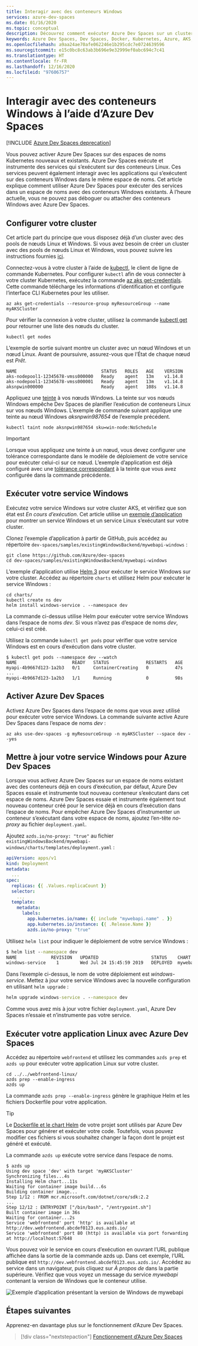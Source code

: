 ```yaml
---
title: Interagir avec des conteneurs Windows
services: azure-dev-spaces
ms.date: 01/16/2020
ms.topic: conceptual
description: Découvrez comment exécuter Azure Dev Spaces sur un cluster existant avec des conteneurs Windows
keywords: Azure Dev Spaces, Dev Spaces, Docker, Kubernetes, Azure, AKS, Azure Kubernetes Service, conteneurs, conteneurs Windows
ms.openlocfilehash: a9aa24ae70afe062246e1b295cdc7e0724639596
ms.sourcegitcommit: e15c0bc8c63ab3b696e9e32999ef0abc694c7c41
ms.translationtype: HT
ms.contentlocale: fr-FR
ms.lasthandoff: 12/16/2020
ms.locfileid: "97606757"
---
```

# <a name="interact-with-windows-containers-using-azure-dev-spaces"></a>Interagir avec des conteneurs Windows à l’aide d’Azure Dev Spaces

[!INCLUDE [Azure Dev Spaces deprecation](../../../includes/dev-spaces-deprecation.md)]

Vous pouvez activer Azure Dev Spaces sur des espaces de noms Kubernetes nouveaux et existants. Azure Dev Spaces exécute et instrumente des services qui s’exécutent sur des conteneurs Linux. Ces services peuvent également interagir avec les applications qui s’exécutent sur des conteneurs Windows dans le même espace de noms. Cet article explique comment utiliser Azure Dev Spaces pour exécuter des services dans un espace de noms avec des conteneurs Windows existants. À l’heure actuelle, vous ne pouvez pas déboguer ou attacher des conteneurs Windows avec Azure Dev Spaces.

## <a name="set-up-your-cluster"></a>Configurer votre cluster

Cet article part du principe que vous disposez déjà d’un cluster avec des pools de nœuds Linux et Windows. Si vous avez besoin de créer un cluster avec des pools de nœuds Linux et Windows, vous pouvez suivre les instructions fournies [ici][windows-container-cli].

Connectez-vous à votre cluster à l’aide de [kubectl][kubectl], le client de ligne de commande Kubernetes. Pour configurer `kubectl` afin de vous connecter à votre cluster Kubernetes, exécutez la commande [az aks get-credentials][az-aks-get-credentials]. Cette commande télécharge les informations d’identification et configure l’interface CLI Kubernetes pour les utiliser.

```azurecli-interactive
az aks get-credentials --resource-group myResourceGroup --name myAKSCluster
```

Pour vérifier la connexion à votre cluster, utilisez la commande [kubectl get][kubectl-get] pour retourner une liste des nœuds du cluster.

```azurecli-interactive
kubectl get nodes
```

L’exemple de sortie suivant montre un cluster avec un nœud Windows et un nœud Linux. Avant de poursuivre, assurez-vous que l’État de chaque nœud est *Prêt*.

```console
NAME                                STATUS   ROLES   AGE    VERSION
aks-nodepool1-12345678-vmss000000   Ready    agent   13m    v1.14.8
aks-nodepool1-12345678-vmss000001   Ready    agent   13m    v1.14.8
aksnpwin000000                      Ready    agent   108s   v1.14.8
```

Appliquez une [teinte][using-taints] à vos nœuds Windows. La teinte sur vos nœuds Windows empêche Dev Spaces de planifier l’exécution de conteneurs Linux sur vos nœuds Windows. L’exemple de commande suivant applique une teinte au nœud Windows *aksnpwin987654* de l’exemple précédent.

```azurecli-interactive
kubectl taint node aksnpwin987654 sku=win-node:NoSchedule
```

> [!IMPORTANT]
> Lorsque vous appliquez une teinte à un nœud, vous devez configurer une tolérance correspondante dans le modèle de déploiement de votre service pour exécuter celui-ci sur ce nœud. L’exemple d’application est déjà configuré avec une [tolérance correspondant][sample-application-toleration-example] à la teinte que vous avez configurée dans la commande précédente.

## <a name="run-your-windows-service"></a>Exécuter votre service Windows

Exécutez votre service Windows sur votre cluster AKS, et vérifiez que son état est *En cours d’exécution*. Cet article utilise un [exemple d’application][sample-application] pour montrer un service Windows et un service Linux s’exécutant sur votre cluster.

Clonez l’exemple d’application à partir de GitHub, puis accédez au répertoire `dev-spaces/samples/existingWindowsBackend/mywebapi-windows` :

```console
git clone https://github.com/Azure/dev-spaces
cd dev-spaces/samples/existingWindowsBackend/mywebapi-windows
```

L’exemple d’application utilise [Helm 3][helm-installed] pour exécuter le service Windows sur votre cluster. Accédez au répertoire `charts` et utilisez Helm pour exécuter le service Windows :

```console
cd charts/
kubectl create ns dev
helm install windows-service . --namespace dev
```

La commande ci-dessus utilise Helm pour exécuter votre service Windows dans l’espace de noms *dev*. Si vous n’avez pas d’espace de noms *dev*, celui-ci est créé.

Utilisez la commande `kubectl get pods` pour vérifier que votre service Windows est en cours d’exécution dans votre cluster. 

```console
$ kubectl get pods --namespace dev --watch
NAME                     READY   STATUS              RESTARTS   AGE
myapi-4b9667d123-1a2b3   0/1     ContainerCreating   0          47s
...
myapi-4b9667d123-1a2b3   1/1     Running             0          98s
```

## <a name="enable-azure-dev-spaces"></a>Activer Azure Dev Spaces

Activez Azure Dev Spaces dans l’espace de noms que vous avez utilisé pour exécuter votre service Windows. La commande suivante active Azure Dev Spaces dans l’espace de noms *dev* :

```console
az aks use-dev-spaces -g myResourceGroup -n myAKSCluster --space dev --yes
```

## <a name="update-your-windows-service-for-dev-spaces"></a>Mettre à jour votre service Windows pour Azure Dev Spaces

Lorsque vous activez Azure Dev Spaces sur un espace de noms existant avec des conteneurs déjà en cours d’exécution, par défaut, Azure Dev Spaces essaie et instrumente tout nouveau conteneur s’exécutant dans cet espace de noms. Azure Dev Spaces essaie et instrumente également tout nouveau conteneur créé pour le service déjà en cours d’exécution dans l’espace de noms. Pour empêcher Azure Dev Spaces d’instrumenter un conteneur s’exécutant dans votre espace de noms, ajoutez l’en-tête *no-proxy* au fichier `deployment.yaml`.

Ajoutez `azds.io/no-proxy: "true"` au fichier `existingWindowsBackend/mywebapi-windows/charts/templates/deployment.yaml` :

```yaml
apiVersion: apps/v1
kind: Deployment
metadata:
  ...
spec:
  replicas: {{ .Values.replicaCount }}
  selector:
    ...
  template:
    metadata:
      labels:
        app.kubernetes.io/name: {{ include "mywebapi.name" . }}
        app.kubernetes.io/instance: {{ .Release.Name }}
        azds.io/no-proxy: "true"
```

Utilisez `helm list` pour indiquer le déploiement de votre service Windows :

```cmd
$ helm list --namespace dev
NAME             REVISION   UPDATED                    STATUS    CHART            APP VERSION    NAMESPACE
windows-service    1        Wed Jul 24 15:45:59 2019   DEPLOYED  mywebapi-0.1.0   1.0            dev
```

Dans l’exemple ci-dessus, le nom de votre déploiement est *windows-service*. Mettez à jour votre service Windows avec la nouvelle configuration en utilisant `helm upgrade` :

```cmd
helm upgrade windows-service . --namespace dev
```

Comme vous avez mis à jour votre fichier `deployment.yaml`, Azure Dev Spaces n’essaie et n’instrumente pas votre service.

## <a name="run-your-linux-application-with-azure-dev-spaces"></a>Exécuter votre application Linux avec Azure Dev Spaces

Accédez au répertoire `webfrontend` et utilisez les commandes `azds prep` et `azds up` pour exécuter votre application Linux sur votre cluster.

```console
cd ../../webfrontend-linux/
azds prep --enable-ingress
azds up
```

La commande `azds prep --enable-ingress` génère le graphique Helm et les fichiers Dockerfile pour votre application.

> [!TIP]
> Le [Dockerfile et le chart Helm](../how-dev-spaces-works-prep.md#prepare-your-code) de votre projet sont utilisés par Azure Dev Spaces pour générer et exécuter votre code. Toutefois, vous pouvez modifier ces fichiers si vous souhaitez changer la façon dont le projet est généré et exécuté.

La commande `azds up` exécute votre service dans l’espace de noms.

```console
$ azds up
Using dev space 'dev' with target 'myAKSCluster'
Synchronizing files...4s
Installing Helm chart...11s
Waiting for container image build...6s
Building container image...
Step 1/12 : FROM mcr.microsoft.com/dotnet/core/sdk:2.2
...
Step 12/12 : ENTRYPOINT ["/bin/bash", "/entrypoint.sh"]
Built container image in 36s
Waiting for container...2s
Service 'webfrontend' port 'http' is available at http://dev.webfrontend.abcdef0123.eus.azds.io/
Service 'webfrontend' port 80 (http) is available via port forwarding at http://localhost:57648
```

Vous pouvez voir le service en cours d’exécution en ouvrant l’URL publique affichée dans la sortie de la commande azds up. Dans cet exemple, l’URL publique est `http://dev.webfrontend.abcdef0123.eus.azds.io/`. Accédez au service dans un navigateur, puis cliquez sur *À propos de* dans la partie supérieure. Vérifiez que vous voyez un message du service *mywebapi* contenant la version de Windows que le conteneur utilise.

![Exemple d’application présentant la version de Windows de mywebapi](../media/run-dev-spaces-windows-containers/sample-app.png)

## <a name="next-steps"></a>Étapes suivantes

Apprenez-en davantage plus sur le fonctionnement d’Azure Dev Spaces.

> [!div class="nextstepaction"]
> [Fonctionnement d’Azure Dev Spaces](../how-dev-spaces-works.md)

[kubectl]: https://kubernetes.io/docs/user-guide/kubectl/
[kubectl-get]: https://kubernetes.io/docs/reference/generated/kubectl/kubectl-commands#get
[helm-installed]: https://helm.sh/docs/intro/install/
[sample-application]: https://github.com/Azure/dev-spaces/tree/master/samples/existingWindowsBackend
[sample-application-toleration-example]: https://github.com/Azure/dev-spaces/blob/master/samples/existingWindowsBackend/mywebapi-windows/charts/templates/deployment.yaml#L24-L27
[az-aks-get-credentials]: /cli/azure/aks?view=azure-cli-latest#az-aks-get-credentials
[using-taints]: ../../aks/use-multiple-node-pools.md#setting-nodepool-taints
[windows-container-cli]: ../../aks/windows-container-cli.md
